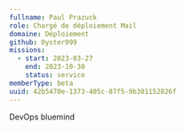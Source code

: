 ```yaml
---
fullname: Paul Prazuck
role: Chargé de déploiement Mail
domaine: Déploiement
github: Oyster999
missions:
  - start: 2023-03-27
    end: 2023-10-30
    status: service
memberType: beta
uuid: 42b5470e-1373-405c-87f5-9b301152826f
---
```

DevOps bluemind